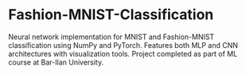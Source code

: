 # Fashion-MNIST-Classification
Neural network implementation for MNIST and Fashion-MNIST classification using NumPy and PyTorch. Features both MLP and CNN architectures with visualization tools. Project completed as part of ML course at Bar-Ilan University.
